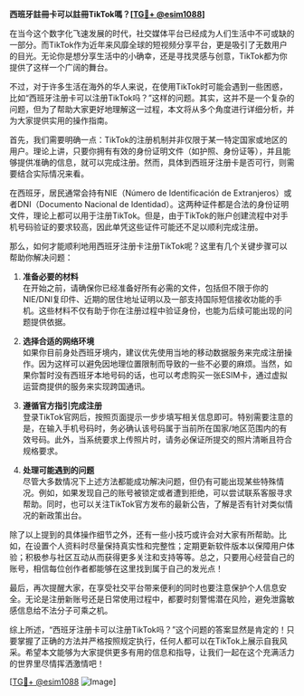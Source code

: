 **西班牙註冊卡可以註冊TikTok嗎？[[TG💪+ @esim1088](https://t.me/s/esim1088)]**

在当今这个数字化飞速发展的时代，社交媒体平台已经成为人们生活中不可或缺的一部分。而TikTok作为近年来风靡全球的短视频分享平台，更是吸引了无数用户的目光。无论你是想分享生活中的小确幸，还是寻找灵感与创意，TikTok都为你提供了这样一个广阔的舞台。

不过，对于许多生活在海外的华人来说，在使用TikTok时可能会遇到一些困惑，比如“西班牙注册卡可以注册TikTok吗？”这样的问题。其实，这并不是一个复杂的问题，但为了帮助大家更好地理解这一过程，本文将从多个角度进行详细分析，并为大家提供实用的操作指南。

首先，我们需要明确一点：TikTok的注册机制并非仅限于某一特定国家或地区的用户。理论上讲，只要你拥有有效的身份证明文件（如护照、身份证等），并且能够提供准确的信息，就可以完成注册。然而，具体到西班牙注册卡是否可行，则需要结合实际情况来看。

在西班牙，居民通常会持有NIE（Número de Identificación de Extranjeros）或者DNI（Documento Nacional de Identidad）。这两种证件都是合法的身份证明文件，理论上都可以用于注册TikTok。但是，由于TikTok的账户创建流程中对手机号码验证的要求较高，因此单凭这些证件可能还不足以顺利完成注册。

那么，如何才能顺利地用西班牙注册卡注册TikTok呢？这里有几个关键步骤可以帮助你解决问题：

1. **准备必要的材料**  
   在开始之前，请确保你已经准备好所有必需的文件，包括但不限于你的NIE/DNI复印件、近期的居住地址证明以及一部支持国际短信接收功能的手机。这些材料不仅有助于你在注册过程中验证身份，也能为后续可能出现的问题提供依据。

2. **选择合适的网络环境**  
   如果你目前身处西班牙境内，建议优先使用当地的移动数据服务来完成注册操作。因为这样可以避免因地理位置限制而导致的一些不必要的麻烦。当然，如果你暂时没有西班牙本地号码的话，也可以考虑购买一张ESIM卡，通过虚拟运营商提供的服务来实现跨国通讯。

3. **遵循官方指引完成注册**  
   登录TikTok官网后，按照页面提示一步步填写相关信息即可。特别需要注意的是，在输入手机号码时，务必确认该号码属于当前所在国家/地区范围内的有效号码。此外，当系统要求上传照片时，请务必保证所提交的照片清晰且符合规格要求。

4. **处理可能遇到的问题**  
   尽管大多数情况下上述方法都能成功解决问题，但仍有可能出现某些特殊情况。例如，如果发现自己的账号被锁定或者遭到拒绝，可以尝试联系客服寻求帮助。同时，也可以关注TikTok官方发布的最新公告，了解是否有针对类似情况的新政策出台。

除了以上提到的具体操作细节之外，还有一些小技巧或许会对大家有所帮助。比如，在设置个人资料时尽量保持真实性和完整性；定期更新软件版本以保障用户体验；积极参与社区互动从而获得更多关注和支持等等。总之，只要用心经营自己的账号，相信每位创作者都能够在这里找到属于自己的发光点！

最后，再次提醒大家，在享受社交平台带来便利的同时也要注意保护个人信息安全。无论是注册新账号还是日常使用过程中，都要时刻警惕潜在风险，避免泄露敏感信息给不法分子可乘之机。

综上所述，“西班牙注册卡可以注册TikTok吗？”这个问题的答案显然是肯定的！只要掌握了正确的方法并严格按照规定执行，任何人都可以在TikTok上展示自我风采。希望本文能够为大家提供更多有用的信息和指导，让我们一起在这个充满活力的世界里尽情挥洒激情吧！

[[TG💪+ @esim1088](https://t.me/s/esim1088) ![Image](https://i.postimg.cc/4NQfJmqS/Snipaste-2025-05-13-00-14-12.png)]